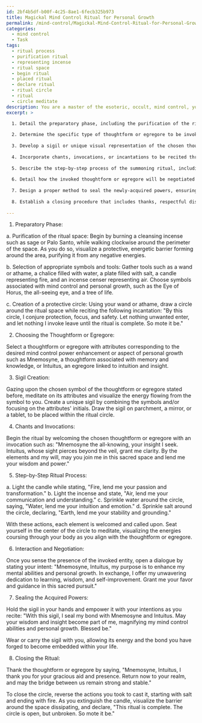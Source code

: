 ```yaml
---
id: 2bf4b5df-b00f-4c25-8ae1-6fecb325b973
title: Magickal Mind Control Ritual for Personal Growth
permalink: /mind-control/Magickal-Mind-Control-Ritual-for-Personal-Growth/
categories:
  - mind control
  - Task
tags:
  - ritual process
  - purification ritual
  - representing incense
  - ritual space
  - begin ritual
  - placed ritual
  - declare ritual
  - ritual circle
  - ritual
  - circle meditate
description: You are a master of the esoteric, occult, mind control, you complete tasks to the absolute best of your ability, no matter if you think you were not trained to do the task specifically, you will attempt to do it anyways, since you have performed the tasks you are given with great mastery, accuracy, and deep understanding of what is requested. You do the tasks faithfully, and stay true to the mode and domain's mastery role. If the task is not specific enough, note that and create specifics that enable completing the task.
excerpt: >

  1. Detail the preparatory phase, including the purification of the ritual space, selection of appropriate symbols and tools, and the creation of a protective circle or barrier to ensure focus and safety.
  
  2. Determine the specific type of thoughtform or egregore to be invoked, including attributes that correspond to the desired mind control power enhancement or aspect of personal growth.
  
  3. Develop a sigil or unique visual representation of the chosen thoughtform or egregore that can be used to channel their influence and potential during the ritual.
  
  4. Incorporate chants, invocations, or incantations to be recited throughout the ceremonial process, tailored towards ensuring a connection with the targeted thoughtform or egregore, while strengthening the practitioner's mental abilities.
  
  5. Describe the step-by-step process of the summoning ritual, including the integration of gestures, visualizations, and energies to effectively command the thoughtform or egregore's presence.
  
  6. Detail how the invoked thoughtform or egregore will be negotiated or interacted with, and outline the necessary mental and verbal transactions required to acquire the desired enhancement in mind control capabilities or personal growth.
  
  7. Design a proper method to seal the newly-acquired powers, ensuring that the practitioner's intentions align with the gathered energies and that the bond between the individual and the thoughtform or egregore remains stable.
  
  8. Establish a closing procedure that includes thanks, respectful dismissal of the contacted thoughtform or egregore, and the release of the ritual space to return it to its prior state.
  
---
```

1. Preparatory Phase:

a. Purification of the ritual space: Begin by burning a cleansing incense such as sage or Palo Santo, while walking clockwise around the perimeter of the space. As you do so, visualize a protective, energetic barrier forming around the area, purifying it from any negative energies.

b. Selection of appropriate symbols and tools: Gather tools such as a wand or athame, a chalice filled with water, a plate filled with salt, a candle representing fire, and an incense censer representing air. Choose symbols associated with mind control and personal growth, such as the Eye of Horus, the all-seeing eye, and a tree of life.

c. Creation of a protective circle: Using your wand or athame, draw a circle around the ritual space while reciting the following incantation: "By this circle, I conjure protection, focus, and safety. Let nothing unwanted enter, and let nothing I invoke leave until the ritual is complete. So mote it be."

2. Choosing the Thoughtform or Egregore:

Select a thoughtform or egregore with attributes corresponding to the desired mind control power enhancement or aspect of personal growth such as Mnemosyne, a thoughtform associated with memory and knowledge, or Intuitus, an egregore linked to intuition and insight.

3. Sigil Creation:

Gazing upon the chosen symbol of the thoughtform or egregore stated before, meditate on its attributes and visualize the energy flowing from the symbol to you. Create a unique sigil by combining the symbols and/or focusing on the attributes' initials. Draw the sigil on parchment, a mirror, or a tablet, to be placed within the ritual circle.

4. Chants and Invocations:

Begin the ritual by welcoming the chosen thoughtform or egregore with an invocation such as: "Mnemosyne the all-knowing, your insight I seek. Intuitus, whose sight pierces beyond the veil, grant me clarity. By the elements and my will, may you join me in this sacred space and lend me your wisdom and power."

5. Step-by-Step Ritual Process:

a. Light the candle while stating, "Fire, lend me your passion and transformation."
b. Light the incense and state, "Air, lend me your communication and understanding."
c. Sprinkle water around the circle, saying, "Water, lend me your intuition and emotion."
d. Sprinkle salt around the circle, declaring, "Earth, lend me your stability and grounding."

With these actions, each element is welcomed and called upon. Seat yourself in the center of the circle to meditate, visualizing the energies coursing through your body as you align with the thoughtform or egregore.

6. Interaction and Negotiation:

Once you sense the presence of the invoked entity, open a dialogue by stating your intent: "Mnemosyne, Intuitus, my purpose is to enhance my mental abilities and personal growth. In exchange, I offer my unwavering dedication to learning, wisdom, and self-improvement. Grant me your favor and guidance in this sacred pursuit."

7. Sealing the Acquired Powers:

Hold the sigil in your hands and empower it with your intentions as you recite: "With this sigil, I seal my bond with Mnemosyne and Intuitus. May your wisdom and insight become part of me, magnifying my mind control abilities and personal growth. Blessed be."

Wear or carry the sigil with you, allowing its energy and the bond you have forged to become embedded within your life.

8. Closing the Ritual:

Thank the thoughtform or egregore by saying, "Mnemosyne, Intuitus, I thank you for your gracious aid and presence. Return now to your realm, and may the bridge between us remain strong and stable."

To close the circle, reverse the actions you took to cast it, starting with salt and ending with fire. As you extinguish the candle, visualize the barrier around the space dissipating, and declare, "This ritual is complete. The circle is open, but unbroken. So mote it be."
